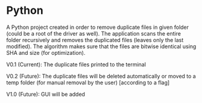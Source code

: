 # Python
A Python project created in order to remove duplicate files in given folder (could be a root of the driver as well). 
The application scans the entire folder recursively and removes the duplicated files (leaves only the last modified).
The algorithm makes sure that the files are bitwise identical using SHA and size (for optimization).

V0.1 (Current): The duplicate files printed to the terminal

V0.2 (Future): The duplicate files will be deleted automatically or moved to a temp folder (for manual removal by the user) [according to a flag]

V1.0 (Future): GUI will be added
